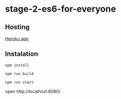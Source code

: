 # stage-2-es6-for-everyone

## Hosting
[Heroku app](https://igor-babin.herokuapp.com/)

## Instalation

`npm install`

`npm run build`

`npm run start`

open http://localhost:8080/

